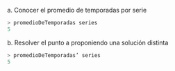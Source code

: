 a. Conocer el promedio de temporadas por serie

```haskell
> promedioDeTemporadas series
5
```

b. Resolver el punto a proponiendo una solución distinta
```haskell
> promedioDeTemporadas’ series
5
```